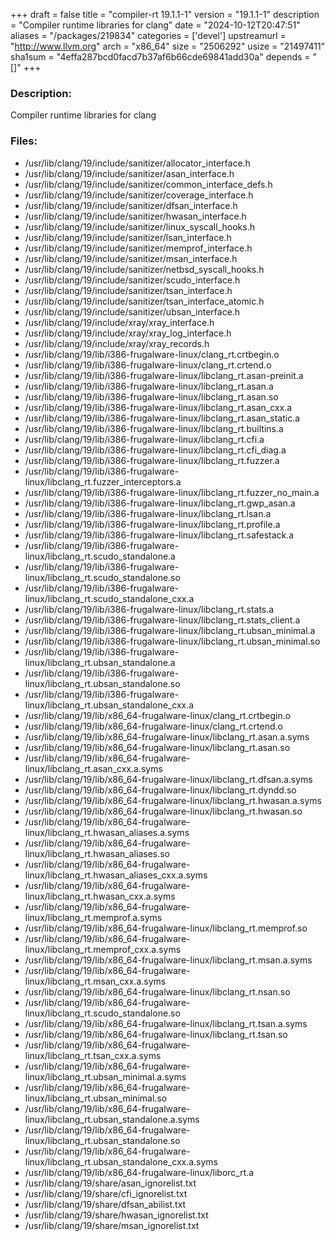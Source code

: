+++
draft = false
title = "compiler-rt 19.1.1-1"
version = "19.1.1-1"
description = "Compiler runtime libraries for clang"
date = "2024-10-12T20:47:51"
aliases = "/packages/219834"
categories = ['devel']
upstreamurl = "http://www.llvm.org"
arch = "x86_64"
size = "2506292"
usize = "21497411"
sha1sum = "4effa287bcd0facd7b37af6b66cde69841add30a"
depends = "[]"
+++
### Description: 
Compiler runtime libraries for clang

### Files: 
* /usr/lib/clang/19/include/sanitizer/allocator_interface.h
* /usr/lib/clang/19/include/sanitizer/asan_interface.h
* /usr/lib/clang/19/include/sanitizer/common_interface_defs.h
* /usr/lib/clang/19/include/sanitizer/coverage_interface.h
* /usr/lib/clang/19/include/sanitizer/dfsan_interface.h
* /usr/lib/clang/19/include/sanitizer/hwasan_interface.h
* /usr/lib/clang/19/include/sanitizer/linux_syscall_hooks.h
* /usr/lib/clang/19/include/sanitizer/lsan_interface.h
* /usr/lib/clang/19/include/sanitizer/memprof_interface.h
* /usr/lib/clang/19/include/sanitizer/msan_interface.h
* /usr/lib/clang/19/include/sanitizer/netbsd_syscall_hooks.h
* /usr/lib/clang/19/include/sanitizer/scudo_interface.h
* /usr/lib/clang/19/include/sanitizer/tsan_interface.h
* /usr/lib/clang/19/include/sanitizer/tsan_interface_atomic.h
* /usr/lib/clang/19/include/sanitizer/ubsan_interface.h
* /usr/lib/clang/19/include/xray/xray_interface.h
* /usr/lib/clang/19/include/xray/xray_log_interface.h
* /usr/lib/clang/19/include/xray/xray_records.h
* /usr/lib/clang/19/lib/i386-frugalware-linux/clang_rt.crtbegin.o
* /usr/lib/clang/19/lib/i386-frugalware-linux/clang_rt.crtend.o
* /usr/lib/clang/19/lib/i386-frugalware-linux/libclang_rt.asan-preinit.a
* /usr/lib/clang/19/lib/i386-frugalware-linux/libclang_rt.asan.a
* /usr/lib/clang/19/lib/i386-frugalware-linux/libclang_rt.asan.so
* /usr/lib/clang/19/lib/i386-frugalware-linux/libclang_rt.asan_cxx.a
* /usr/lib/clang/19/lib/i386-frugalware-linux/libclang_rt.asan_static.a
* /usr/lib/clang/19/lib/i386-frugalware-linux/libclang_rt.builtins.a
* /usr/lib/clang/19/lib/i386-frugalware-linux/libclang_rt.cfi.a
* /usr/lib/clang/19/lib/i386-frugalware-linux/libclang_rt.cfi_diag.a
* /usr/lib/clang/19/lib/i386-frugalware-linux/libclang_rt.fuzzer.a
* /usr/lib/clang/19/lib/i386-frugalware-linux/libclang_rt.fuzzer_interceptors.a
* /usr/lib/clang/19/lib/i386-frugalware-linux/libclang_rt.fuzzer_no_main.a
* /usr/lib/clang/19/lib/i386-frugalware-linux/libclang_rt.gwp_asan.a
* /usr/lib/clang/19/lib/i386-frugalware-linux/libclang_rt.lsan.a
* /usr/lib/clang/19/lib/i386-frugalware-linux/libclang_rt.profile.a
* /usr/lib/clang/19/lib/i386-frugalware-linux/libclang_rt.safestack.a
* /usr/lib/clang/19/lib/i386-frugalware-linux/libclang_rt.scudo_standalone.a
* /usr/lib/clang/19/lib/i386-frugalware-linux/libclang_rt.scudo_standalone.so
* /usr/lib/clang/19/lib/i386-frugalware-linux/libclang_rt.scudo_standalone_cxx.a
* /usr/lib/clang/19/lib/i386-frugalware-linux/libclang_rt.stats.a
* /usr/lib/clang/19/lib/i386-frugalware-linux/libclang_rt.stats_client.a
* /usr/lib/clang/19/lib/i386-frugalware-linux/libclang_rt.ubsan_minimal.a
* /usr/lib/clang/19/lib/i386-frugalware-linux/libclang_rt.ubsan_minimal.so
* /usr/lib/clang/19/lib/i386-frugalware-linux/libclang_rt.ubsan_standalone.a
* /usr/lib/clang/19/lib/i386-frugalware-linux/libclang_rt.ubsan_standalone.so
* /usr/lib/clang/19/lib/i386-frugalware-linux/libclang_rt.ubsan_standalone_cxx.a
* /usr/lib/clang/19/lib/x86_64-frugalware-linux/clang_rt.crtbegin.o
* /usr/lib/clang/19/lib/x86_64-frugalware-linux/clang_rt.crtend.o
* /usr/lib/clang/19/lib/x86_64-frugalware-linux/libclang_rt.asan.a.syms
* /usr/lib/clang/19/lib/x86_64-frugalware-linux/libclang_rt.asan.so
* /usr/lib/clang/19/lib/x86_64-frugalware-linux/libclang_rt.asan_cxx.a.syms
* /usr/lib/clang/19/lib/x86_64-frugalware-linux/libclang_rt.dfsan.a.syms
* /usr/lib/clang/19/lib/x86_64-frugalware-linux/libclang_rt.dyndd.so
* /usr/lib/clang/19/lib/x86_64-frugalware-linux/libclang_rt.hwasan.a.syms
* /usr/lib/clang/19/lib/x86_64-frugalware-linux/libclang_rt.hwasan.so
* /usr/lib/clang/19/lib/x86_64-frugalware-linux/libclang_rt.hwasan_aliases.a.syms
* /usr/lib/clang/19/lib/x86_64-frugalware-linux/libclang_rt.hwasan_aliases.so
* /usr/lib/clang/19/lib/x86_64-frugalware-linux/libclang_rt.hwasan_aliases_cxx.a.syms
* /usr/lib/clang/19/lib/x86_64-frugalware-linux/libclang_rt.hwasan_cxx.a.syms
* /usr/lib/clang/19/lib/x86_64-frugalware-linux/libclang_rt.memprof.a.syms
* /usr/lib/clang/19/lib/x86_64-frugalware-linux/libclang_rt.memprof.so
* /usr/lib/clang/19/lib/x86_64-frugalware-linux/libclang_rt.memprof_cxx.a.syms
* /usr/lib/clang/19/lib/x86_64-frugalware-linux/libclang_rt.msan.a.syms
* /usr/lib/clang/19/lib/x86_64-frugalware-linux/libclang_rt.msan_cxx.a.syms
* /usr/lib/clang/19/lib/x86_64-frugalware-linux/libclang_rt.nsan.so
* /usr/lib/clang/19/lib/x86_64-frugalware-linux/libclang_rt.scudo_standalone.so
* /usr/lib/clang/19/lib/x86_64-frugalware-linux/libclang_rt.tsan.a.syms
* /usr/lib/clang/19/lib/x86_64-frugalware-linux/libclang_rt.tsan.so
* /usr/lib/clang/19/lib/x86_64-frugalware-linux/libclang_rt.tsan_cxx.a.syms
* /usr/lib/clang/19/lib/x86_64-frugalware-linux/libclang_rt.ubsan_minimal.a.syms
* /usr/lib/clang/19/lib/x86_64-frugalware-linux/libclang_rt.ubsan_minimal.so
* /usr/lib/clang/19/lib/x86_64-frugalware-linux/libclang_rt.ubsan_standalone.a.syms
* /usr/lib/clang/19/lib/x86_64-frugalware-linux/libclang_rt.ubsan_standalone.so
* /usr/lib/clang/19/lib/x86_64-frugalware-linux/libclang_rt.ubsan_standalone_cxx.a.syms
* /usr/lib/clang/19/lib/x86_64-frugalware-linux/liborc_rt.a
* /usr/lib/clang/19/share/asan_ignorelist.txt
* /usr/lib/clang/19/share/cfi_ignorelist.txt
* /usr/lib/clang/19/share/dfsan_abilist.txt
* /usr/lib/clang/19/share/hwasan_ignorelist.txt
* /usr/lib/clang/19/share/msan_ignorelist.txt
